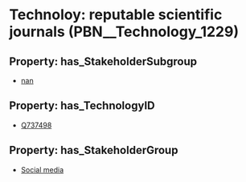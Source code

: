 # Technoloy: __reputable scientific journals__ (PBN__Technology_1229)

## Property: has_StakeholderSubgroup

* [nan](PBN__TechSubgroup_7)

## Property: has_TechnologyID

* [Q737498](Q737498)

## Property: has_StakeholderGroup

* [Social media](PBN__TechGroup_1)

